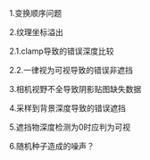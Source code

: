 1.变换顺序问题

2.纹理坐标溢出

2.1.clamp导致的错误深度比较

2.2.一律视为可视导致的错误非遮挡

3.相机视野不全导致阴影贴图缺失数据

4.采样到背景深度导致的错误遮挡

5.遮挡物深度检测为0时应判为可视

6.随机种子造成的噪声？

